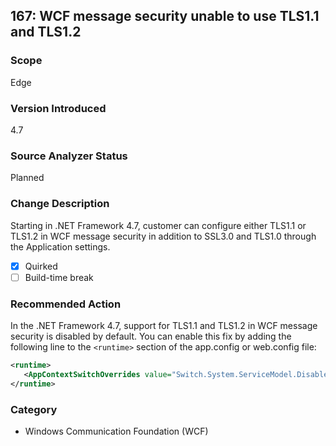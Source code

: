 ## 167: WCF message security unable to use TLS1.1 and TLS1.2

### Scope
Edge

### Version Introduced
4.7

### Source Analyzer Status
Planned

### Change Description
Starting in .NET Framework 4.7, customer can configure either TLS1.1 or TLS1.2 in WCF message security in addition to SSL3.0 and TLS1.0 through the Application settings. 

- [x] Quirked
- [ ] Build-time break

### Recommended Action
In the .NET Framework 4.7, support for TLS1.1 and TLS1.2 in WCF message security is disabled by default. You can enable this fix by adding the following line to the `<runtime>` section of the app.config or web.config file:

   ```xml
   <runtime>
      <AppContextSwitchOverrides value="Switch.System.ServiceModel.DisableUsingServicePointManagerSecurityProtocols=false;Switch.System.Net.DontEnableSchUseStrongCrypto=false" />
   </runtime>
   ```   

### Category
* Windows Communication Foundation (WCF)